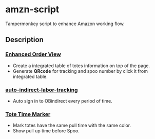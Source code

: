 # amzn-script
Tampermonkey script to enhance Amazon working flow.



## Description
### [Enhanced Order View](https://github.com/ethanhong/Amazon-Tampermonkey-Script/blob/main/enhanced-order-view.js)
- Create a integrated table of totes information on top of the page.
- Generate **QRcode** for tracking and spoo number by click it from integrated table.


### [auto-indirect-labor-tracking](https://github.com/ethanhong/Amazon-Tampermonkey-Script/blob/main/auto-indirect-labor-tracking.js)
- Auto sign in to OBindirect every period of time.


### [Tote Time Marker](https://github.com/ethanhong/Amazon-Tampermonkey-Script/blob/main/tote-time-marker.js)
- Mark totes have the same pull time with the same color.
- Show pull up time before Spoo.
